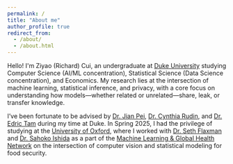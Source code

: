 ```yaml
---
permalink: /
title: "About me"
author_profile: true
redirect_from: 
  - /about/
  - /about.html
---
```


Hello! I'm Ziyao (Richard) Cui, an undergraduate at [Duke University](https://cs.duke.edu/) studying Computer Science (AI/ML concentration), Statistical Science (Data Science concentration), and Economics. My research lies at the intersection of machine learning, statistical inference, and privacy, with a core focus on understanding how models—whether related or unrelated—share, leak, or transfer knowledge.

I’ve been fortunate to be advised by [Dr. Jian Pei](https://sites.google.com/view/jpei/jian-peis-homepage), [Dr. Cynthia Rudin](https://users.cs.duke.edu/~cynthia/), and [Dr. Edric Tam](https://www.edrictam.com/) during my time at Duke. In Spring 2025, I had the privilege of studying at the [University of Oxford](https://www.cs.ox.ac.uk/), where I worked with [Dr. Seth Flaxman](https://www.cs.ox.ac.uk/people/seth.flaxman/) and [Dr. Sahoko Ishida](https://mlgh.net/author/sahoko-ishida/) as a part of the [Machine Learning &
Global Health Network](https://mlgh.net/) on the intersection of computer vision and statistical modeling for food security.